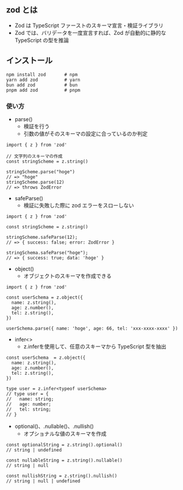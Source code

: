 ## zod とは

- Zod は TypeScript ファーストのスキーマ宣言・検証ライブラリ
- Zod では、バリデータを一度宣言すれば、Zod が自動的に静的な TypeScript の型を推論

## インストール

```
npm install zod       # npm
yarn add zod          # yarn
bun add zod           # bun
pnpm add zod          # pnpm
```

### 使い方

- parse()
  - 検証を行う
  - 引数の値がそのスキーマの設定に合っているのか判定

```
import { z } from 'zod'

// 文字列のスキーマの作成
const stringScheme = z.string()

stringScheme.parse("hoge")
// => "hoge"
stringScheme.parse(12)
// => throws ZodError
```

- safeParse()
  - 検証に失敗した際に zod エラーをスローしない

```
import { z } from 'zod'

const stringScheme = z.string()

stringScheme.safeParse(12);
// => { success: false; error: ZodError }

stringSchema.safeParse("hoge");
// => { success: true; data: 'hoge' }
```

- object()
  - オブジェクトのスキーマを作成できる

```
import { z } from 'zod'

const userSchema = z.object({
  name: z.string(),
  age: z.number(),
  tel: z.string(),
})

userSchema.parse({ name: 'hoge', age: 66, tel: 'xxx-xxxx-xxxx' })
```

- infer<>
  - z.infer<typeof Schema>を使用して、任意のスキーマから TypeScript 型を抽出

```
const userSchema  = z.object({
  name: z.string(),
  age: z.number(),
  tel: z.string(),
})

type user = z.infer<typeof userSchema>
// type user = {
//   name: string;
//   age: number;
//   tel: string;
// }
```

- optional()、.nullable()、.nullish()
  - オプショナルな値のスキーマを作成

```
const optionalString = z.string().optional()
// string | undefined

const nullableString = z.string().nullable()
// string | null

const nullishString = z.string().nullish()
// string | null | undefined
```
